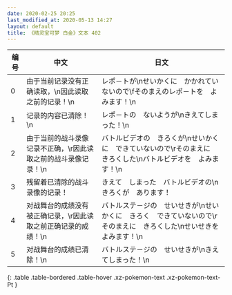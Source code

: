 ```yaml
---
date: 2020-02-25 20:25
last_modified_at: 2020-05-13 14:27
layout: default
title: 《精灵宝可梦 白金》文本 402
---
```

| 编号 | 中文 | 日文 |
| ---- | ---- | ---- |
| 0 | 由于当前记录没有正确读取，\n因此读取之前的记录！\n | レポ－トが\nせいかくに　かかれていないので\fそのまえのレポ－トを　よみます！\n |
| 1 | 记录的内容已清除！\n | レポ－トの　ないようが\nきえてしまった！\n |
| 2 | 由于当前的战斗录像记录不正确，\r因此读取之前的战斗录像记录！\n | バトルビデオの　きろくが\nせいかくに　できていないので\rそのまえに　きろくした\nバトルビデオを　よみます！\n |
| 3 | 残留着已清除的战斗录像的记录！ | きえて　しまった　バトルビデオの\nきろくが　あります！ |
| 4 | 对战舞台的成绩没有被正确记录，\r因此读取之前正确记录的成绩！\n | バトルステ－ジの　せいせきが\nせいかくに　きろく　できていないので\rそのまえに　きろくした\nせいせきを　よみます！\n |
| 5 | 对战舞台的成绩已清除！\n | バトルステ－ジの　せいせきが\nきえてしまった！\n |
{: .table .table-bordered .table-hover .xz-pokemon-text .xz-pokemon-text-Pt }